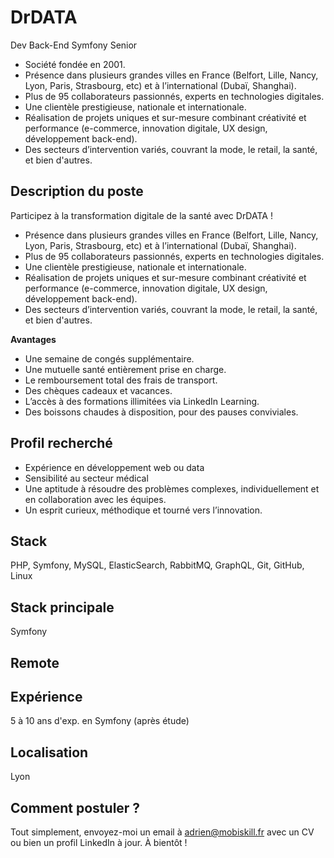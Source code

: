 # DrDATA
Dev Back-End Symfony Senior

- Société fondée en 2001.
- Présence dans plusieurs grandes villes en France (Belfort, Lille, Nancy, Lyon, Paris, Strasbourg, etc) et à l’international (Dubaï, Shanghai).
- Plus de 95 collaborateurs passionnés, experts en technologies digitales.
- Une clientèle prestigieuse, nationale et internationale.
- Réalisation de projets uniques et sur-mesure combinant créativité et performance (e-commerce, innovation digitale, UX design, développement back-end).
- Des secteurs d’intervention variés, couvrant la mode, le retail, la santé, et bien d'autres.

## Description du poste
Participez à la transformation digitale de la santé avec DrDATA !

- Présence dans plusieurs grandes villes en France (Belfort, Lille, Nancy, Lyon, Paris, Strasbourg, etc) et à l’international (Dubaï, Shanghai).
- Plus de 95 collaborateurs passionnés, experts en technologies digitales.
- Une clientèle prestigieuse, nationale et internationale.
- Réalisation de projets uniques et sur-mesure combinant créativité et performance (e-commerce, innovation digitale, UX design, développement back-end).
- Des secteurs d’intervention variés, couvrant la mode, le retail, la santé, et bien d'autres.

<b>Avantages</b>
- Une semaine de congés supplémentaire.
- Une mutuelle santé entièrement prise en charge.
- Le remboursement total des frais de transport.
- Des chèques cadeaux et vacances.
- L’accès à des formations illimitées via LinkedIn Learning.
- Des boissons chaudes à disposition, pour des pauses conviviales.

## Profil recherché
- Expérience en développement web ou data
- Sensibilité au secteur médical
- Une aptitude à résoudre des problèmes complexes, individuellement et en collaboration avec les équipes.
- Un esprit curieux, méthodique et tourné vers l’innovation.

## Stack
PHP, Symfony, MySQL, ElasticSearch, RabbitMQ, GraphQL, Git, GitHub, Linux

## Stack principale
Symfony

## Remote


## Expérience
5 à 10 ans d'exp. en Symfony (après étude)

## Localisation
Lyon

## Comment postuler ?
Tout simplement, envoyez-moi un email à adrien@mobiskill.fr avec un CV ou bien un profil LinkedIn à jour. À bientôt !
